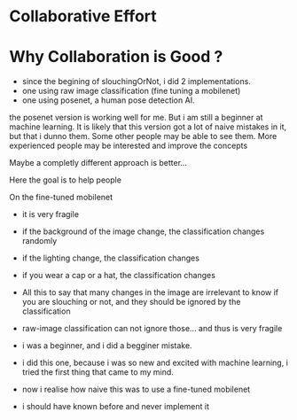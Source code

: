 # Collaborative Effort


# Why Collaboration is Good ?
- since the begining of slouchingOrNot, i did 2 implementations.
- one using raw image classification (fine tuning a mobilenet)
- one using posenet, a human pose detection AI.


the posenet version is working well for me.
But i am still a beginner at machine learning.
It is likely that this version got a lot of naive mistakes in it, but that i dunno them.
Some other people may be able to see them.
More experienced people may be interested and improve the concepts

Maybe a completly different approach is better...

Here the goal is to help people

On the fine-tuned mobilenet
- it is very fragile
- if the background of the image change, the classification changes randomly
- if the lighting change, the classification changes
- if you wear a cap or a hat, the classification changes
- All this to say that many changes in the image are irrelevant to know if you are slouching or not, and they should be ignored by the classification
- raw-image classification can not ignore those... and thus is very fragile

- i was a beginner, and i did a begginer mistake.
- i did this one, because i was so new and excited with machine learning, i tried the first thing that came to my mind.
- now i realise how naive this was to use a fine-tuned mobilenet
- i should have known before and never implement it
